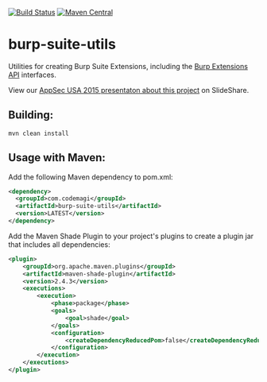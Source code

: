 [![Build Status](https://travis-ci.org/augustd/burp-suite-utils.svg?branch=master)](https://travis-ci.org/augustd/burp-suite-utils)
[![Maven Central](https://maven-badges.herokuapp.com/maven-central/com.codemagi/burp-suite-utils/badge.svg)](https://maven-badges.herokuapp.com/maven-central/com.codemagi/burp-suite-utils)


# burp-suite-utils
Utilities for creating Burp Suite Extensions, including the [Burp Extensions API](https://portswigger.net/burp/extender/api/index.html) interfaces. 

View our [AppSec USA 2015 presentaton about this project](http://www.slideshare.net/AugustDetlefsen/appsec-usa-2015-customizing-burp-suite) on SlideShare.

## Building: 
`mvn clean install`

## Usage with Maven: 
Add the following Maven dependency to pom.xml:
```xml
<dependency>
  <groupId>com.codemagi</groupId>
  <artifactId>burp-suite-utils</artifactId>
  <version>LATEST</version>
</dependency>
```
Add the Maven Shade Plugin to your project's plugins to create a plugin jar that includes all dependencies: 

```xml 
<plugin>
	<groupId>org.apache.maven.plugins</groupId>
	<artifactId>maven-shade-plugin</artifactId>
	<version>2.4.3</version>
	<executions>
		<execution>
			<phase>package</phase>
			<goals>
				<goal>shade</goal>
			</goals>
			<configuration>
				<createDependencyReducedPom>false</createDependencyReducedPom>
			</configuration>
		</execution>
	</executions>
</plugin>
```

